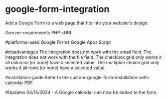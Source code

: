# google-form-integration
Add a Google Form to a web page that fits into your website's design.

#server-requirements
PHP cURL

#platforms-used
Google Forms
Google Apps Script

#disadvantages
The integration does not work with the email field.
The integration does not work with the file field.
The checkbox grid only works it all columns (or none) have a selected value.
The multiploe choice grid only works it all rows (or none) have a selected value.

#installation-guide
Refer to the custom-google-form-installation-with-calendar PDF

#Updates
04/15/2024 - A Google calendar can now be added to the form.

